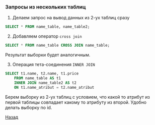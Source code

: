 
### Запросы из нескольких таблиц

1. Делаем запрос на вывод данных из 2-ух таблиц сразу

```sql
SELECT * FROM name_table, name_table2;
```

2. Добавляем оператор ```cross join```

```sql
SELECT * FROM name_table CROSS JOIN name_table;
```

Результат выборки будет аналогичным.

3. Операция тета-соединения ```INNER JOIN```

```sql
SELECT t1.name, t2.name, t1.price 
    FROM name_table AS t1 
    INNER JOIN name_table2 AS t2
    ON t1.name_atribut = t2.name_atribut
```

Берем выборку из 2-ух таблиц с условием, что какой то атрибут из первой таблицы совпадает какому то атрибуту из второй. Удобно делать выборку по id.


[Назад](../README.md)